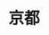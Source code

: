 ---
title: 京都
description: 京都
kana: きょうと
pronunciation: kyouto
tone: 平板型
type: 名词
pubDate: 2024-07-02 00:00:02
---